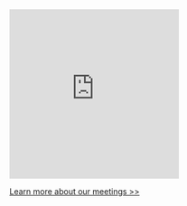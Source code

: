 <iframe src="https://www.google.com/calendar/embed?showTitle=0&amp;showNav=0&amp;showPrint=0&amp;showTabs=0&amp;showCalendars=0&amp;showTz=0&amp;mode=AGENDA&amp;height=300&amp;wkst=1&amp;hl=en&amp;bgcolor=%23FFFFFF&amp;src=c2odokhl5dqamgld53b6nv9aok%40group.calendar.google.com&amp;color=%23125A12&amp;ctz=America%2FNew_York" style=" border-width:0 " width="300" height="300" frameborder="0" scrolling="no"></iframe>

<a href="/#" class="link">Learn more about our meetings >></a>

